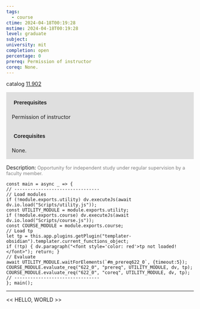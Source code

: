 ```yaml
---
tags:
  - course
ctime: 2024-04-18T00:19:28
mstime: 2024-04-18T00:19:28
level: graduate
subject: 
university: mit
completion: open
percentage: 0
prereq: Permission of instructor
coreq: None.
---
```


catalog [11.902](http://student.mit.edu/catalog/m11c.html#11.902)

<span style="display: block; padding: 15px; background-color: rgb(100, 100, 100, 0.2);"><font id="m_prereq622_0" style="display: block; font-family: Arial, sans-serif; font-weight: bold; padding: 5px">Prerequisites</font><br><span id="prereq622_0">Permission of instructor</span></span>
<span style="display: block; padding: 15px; background-color: rgb(100, 100, 100, 0.2);"><font id="m_coreq622_0" style="display: block; font-family: Arial, sans-serif; font-weight: bold; padding: 5px">Corequisites</font><br><span id="coreq622_0">None.</span></span>

<font style="">Description:</font>
<font style="color: grey; font-size: 0.8rem;">Opportunity for independent study under regular supervision by a faculty member.</font>

```dataviewjs
const main = async _ => {
// --------------------------------
// Load modules
if (!module.exports.utility) dv.executeJs(await dv.io.load("Scripts/utility.js"));
const UTILITY_MODULE = module.exports.utility;
if (!module.exports.course) dv.executeJs(await dv.io.load("Scripts/course.js"));
const COURSE_MODULE = module.exports.course;
// Load tp
let tp = this.app.plugins.getPlugin("templater-obsidian").templater.current_functions_object;
if (!tp) { dv.paragraph("<font style='color: red'>tp not loaded!</font>"); return; }
// Evaluate
await UTILITY_MODULE.waitForElements(`#m_prereq622_0`, {timeout:5});
COURSE_MODULE.evaluate_req("622_0", "prereq", UTILITY_MODULE, dv, tp);
COURSE_MODULE.evaluate_req("622_0", "coreq", UTILITY_MODULE, dv, tp);
// --------------------------------
}; main();
```

---

<< HELLO, WORLD >>
